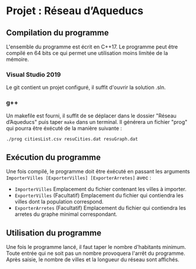 # Projet : Réseau d’Aqueducs
## Compilation du programme
L'ensemble du programme est écrit en C++17. Le programme peut être compilé en 64 bits ce qui permet une utilisation moins limitée de la mémoire.
### Visual Studio 2019
Le git contient un projet configuré, il suffit d'ouvrir la solution .sln.
### g++
Un makefile est fourni, il suffit de se déplacer dans le dossier "Réseau d’Aqueducs" puis taper `make` dans un terminal. Il générera un fichier "prog" qui pourra être éxécuté de la manière suivante :
```bash
./prog citiesList.csv resuCities.dat resuGraph.dat
```
## Exécution du programme
Une fois compilé, le programme doit être éxécuté en passant les arguments `ImporterVilles [ExporterVilles] [ExporterArretes]` avec :
- `ImporterVilles` Emplacement du fichier contenant les villes à importer.
- `ExporterVilles` (Facultatif) Emplacement du fichier qui contiendra les villes dont la population correspond.
- `ExporterArretes` (Facultatif) Emplacement du fichier qui contiendra les arretes du graphe minimal correspondant.
## Utilisation du programme
Une fois le programme lancé, il faut taper le nombre d'habitants minimum. Toute entrée qui ne soit pas un nombre provoquera l'arrêt du programme. Après saisie, le nombre de villes et la longueur du réseau sont affichés.
